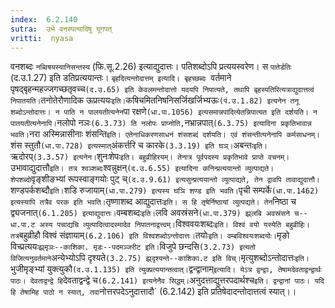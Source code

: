 ```yaml
---
index:  6.2.140
sutra:  उभे वनस्पत्यादिषु यूगपत्
vritti:  nyasa
---
```


वनशब्दः `नब्विषयस्यानिसन्तस्य` (फि.सू.2.26) इत्याद्युदात्तः। पतिशब्दोऽपि प्रत्ययस्वरेण। स `पातेर्डतिः` (द.उ.1.27) इति डतिप्रत्ययान्तः। `बृहदित्यन्तोदात्तम् इत्यादि। बृहच्छब्दः `वर्तमाने पृषद्बृहन्महज्जगच्छतृवच्च` (द.उ.65) इति केवलमन्तोदात्तो यदयपि निपात्यते, तथापि बृहस्पतिरित्यत्राद्युदात्तत्वं निपातयति।
`तनोतेरौणादिक ऊप्रत्ययः` इति। `कषिचमितनिषनिसर्जिखर्जिभ्यऊः` (पं.उ.1.82) इत्यनेन तनू शब्दोऽन्तोदात्तः। न पाति न पालयतीत्यनेन `पा रक्षणे` (धा.पा.1056) इत्यसमान्नपादित्येतन्निपात्यत इति दर्शयति। न पातयतीत्यनेनापि। `नलोपो नञः` (6.3.73) ति नलोपः प्राप्नोति, `नभ्रान्नपात्` (6.3.75) इत्यादिना प्रकृतिभावान्न भवति। `नरा अस्मिन्नासीनाः शंसन्ति` इति। एतेनाधिकरणसाधनं शंसशब्दं दर्शयति। एवं शंसन्तीत्यनेनापि कर्मसाधनम्। `शंस स्तुतौ` (धा.पा.728) इत्यस्मात् `अंकर्त्तरि च कारके` (3.3.19) इति घञ्। `अबन्तः` इति। `ऋदोरप्` (3.3.57) इत्यनेन।
`शुनःशेपः` इति। बहुव्रीहिरयम्। तेनात्र पूर्वपदस्य प्रकृतिभावे प्राप्ते वचनम्। `उभावाद्युदात्तौ` इति। तत्र श्वञ्शब्दः `श्वन्नुक्षन्` (द.उ.6.55) इत्यादिना कनिन्प्रत्ययान्तो व्युत्पाद्यते। शेपशब्दो `वृङ्शीङभ्यां रूपस्वाङ्गयोः पुट् च्` (द.उ.9.61) इत्यसुन्प्रत्ययान्तो व्युत्पाद्यते, तेन द्वावपि तावाद्युदात्तौ।
`शण्डपर्कशब्दौ` इति। `शडि रुजायाम्` (धा.पा.279) इत्यस्य घञि शण्ड इति भवति। `पृची सम्पर्के` (धा.पा.1462) इत्यस्यापि तत्रैव परक इति भवति।
`तृष्णाशब्द आद्युदात्तः` इति। स हि तृषेर्निष्ठायां व्युत्पद्यते। तेन `निष्ठा च द्व्यजनात्` (6.1.205) इत्याद्युदात्तः।
`वम्बशब्दः` इति। `लवि अवस्रंसने` (धा.पा.379) झ्र्लबि अवस्रंसने च--धा.पा.ट अस्य पचाद्यचि व्युत्पादित्वादस्मादेव निपातनाद्वत्त्वम्। `विश्ववयःशब्दः` इति। विश्वं वयो यस्येति बहुव्रीहिः। तत्र `बहुव्रीहौ विश्वं संज्ञायाम्` (6.2.106) इति विश्वशब्दोऽन्तोदात्तः। `तयोः` इति। वम्बविश्वयःशब्दयोः।
`मृङो विच्प्रत्ययः` झ्र्मृञः--काशिका. मृडः--पदमञ्जरीट इति। `विजुपे छन्दसि` (3.2.73) इत्यतो विजित्यनुवर्तमाने `अन्येभ्योऽपि दृश्यते` (3.2.75) झ्र्दृश्यन्ते--काशिका.ट इति विच्। `मृत्युशब्दोऽन्तोदात्तः` इति। `भुजीमृङ्भ्यां युक्त्युकौ` (द.उ.1.135) इति त्युक्प्रत्ययान्तत्वात्।
`द्वन्द्वानाम्` इत्यादि। येऽत्र द्वन्द्वाः, तेषामदेवताद्वन्द्वार्थः पाठः। देवताद्वन्द्वे हि `देवताद्वन्द्वे च` (6.2.141) इत्यनेनैव सिद्धम्। `अनुदत्ताद्युत्तरपदार्थश्च` इति। द्वन्द्वानां पाठः। यदि हि तेषामिह पाठो न स्यात्, तदा `नोत्तरपदेऽनुदात्तादौ` (6.2.142) इति प्रतिषेदादन्तोदात्तत्वं स्यात्।।

